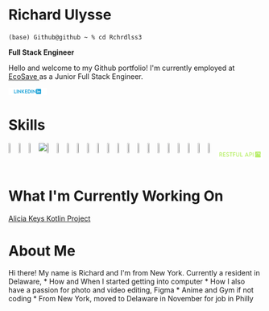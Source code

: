 # Richard Ulysse

```
(base) Github@github ~ % cd Rchrdlss3
```
**Full Stack Engineer**

Hello and welcome to my Github portfolio! I'm currently employed at <a href ="https://ecosaveinc.com/">EcoSave </a> as a Junior Full Stack Engineer.

<div class = "portfolio-links-wrapper">
<p 
style = "algin: left;">
<a href="https://www.linkedin.com/in/richardulysse/">
<img style=
        "width : 15%;
        height: 15%;"
src = "images/linkedin.png"> </img>
</a>
</p>
</div>

# Skills
<div class = "skills-wrapper" style = 
"display: flex;
flex-drection: row;
"
>
<img 
style = "width: 5%; height: 5%;"
src="https://cdn.jsdelivr.net/gh/devicons/devicon/icons/html5/html5-original.svg" />
<img style = "width: 5%; height: 5%;"
src="https://cdn.jsdelivr.net/gh/devicons/devicon/icons/css3/css3-original.svg" />
<img style = "width: 5%; height: 5%;"
src="https://cdn.jsdelivr.net/gh/devicons/devicon/icons/javascript/javascript-original.svg" />
<img style = "width: 5%;"
src="https://cdn.jsdelivr.net/gh/devicons/devicon/icons/kotlin/kotlin-original.svg" />
<img style = "width: 5%; height: 5%;"
src="https://cdn.jsdelivr.net/gh/devicons/devicon/icons/python/python-original.svg" />
<img style = "width: 5%; height: 5%;" 
src="https://cdn.jsdelivr.net/gh/devicons/devicon/icons/mysql/mysql-original.svg" />
<img style = "
        width: 15%;
        height: 15%;" 
src="https://cdn.jsdelivr.net/gh/devicons/devicon/icons/photoshop/photoshop-plain.svg" />
<img style = "
        width: 15%;
        height: 15%;"
src="https://cdn.jsdelivr.net/gh/devicons/devicon/icons/atom/atom-original.svg" />
<img style = "
        width: 15%;
        height: 15%;"
src="https://cdn.jsdelivr.net/gh/devicons/devicon/icons/codepen/codepen-plain.svg" />
<img style = "
        width: 15%;
        height: 15%;"
src="https://cdn.jsdelivr.net/gh/devicons/devicon/icons/figma/figma-original.svg" />
<img style = "
        width: 15%;
        height: 15%;"
src="https://cdn.jsdelivr.net/gh/devicons/devicon/icons/github/github-original.svg" />
<img style = "
        width: 15%;
        height: 15%;"
src="https://cdn.jsdelivr.net/gh/devicons/devicon/icons/gimp/gimp-original.svg" />
<img style = "
        width: 15%;
        height: 15%;"
src="https://cdn.jsdelivr.net/gh/devicons/devicon/icons/intellij/intellij-original.svg" />
<img style = "
        width: 15%;
        height: 15%;"
src="https://cdn.jsdelivr.net/gh/devicons/devicon/icons/jetbrains/jetbrains-original.svg" />
<img style = "
        width: 15%;
        height: 15%;"
src="https://cdn.jsdelivr.net/gh/devicons/devicon/icons/materialui/materialui-original.svg" />
 <img style = "
        width: 15%;
        height: 15%;"
src="https://cdn.jsdelivr.net/gh/devicons/devicon/icons/npm/npm-original-wordmark.svg" />
<img style = "
        width: 15%;
        height: 15%;"
src="https://cdn.jsdelivr.net/gh/devicons/devicon/icons/pandas/pandas-original.svg" />
<img style = "
        width: 15%;
        height: 15%;"
src="https://cdn.jsdelivr.net/gh/devicons/devicon/icons/postgresql/postgresql-original.svg" />
<img style = "
        width: 15%;
        height: 15%;"
src="https://cdn.jsdelivr.net/gh/devicons/devicon/icons/slack/slack-original.svg" />
<img style = "
        width: 15%;
        height: 15%;"
src="https://cdn.jsdelivr.net/gh/devicons/devicon/icons/visualstudio/visualstudio-plain.svg" />
<img style = "
        width: 15%;
        height: 15%;"
src="https://cdn.jsdelivr.net/gh/devicons/devicon/icons/anaconda/anaconda-original.svg" />
           
<img src = "images/restfulapi.png" > </img>
</div>

# What I'm Currently Working On
<a href ="https://github.com/Rchrdlss3/LellowHub">Alicia Keys Kotlin Project</a>

# About Me
<div class = "about-me-content" id ="about-me-coll">
Hi there! My name is Richard and I'm from New York. Currently a resident in Delaware, 
* How and When I started getting into computer
* How I also have a passion for photo and video editing, Figma
* Anime and Gym if not coding
* From New York, moved to Delaware in November for job in Philly
</div>